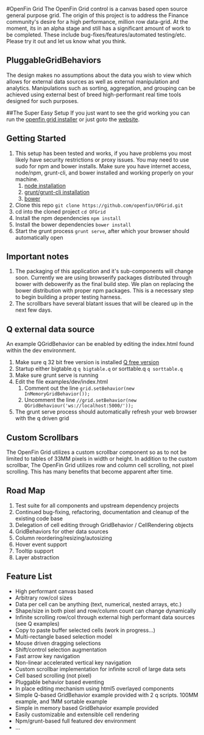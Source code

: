 #OpenFin Grid
The OpenFin Grid control is a canvas based open source general purpose grid. The origin of this project is to address the Finance community's desire for a high performance, million row data-grid. At the moment, its in an alpha stage and still has a significant amount of work to be completed. These include bug-fixes/features/automated testing/etc.  Please try it out and let us know what you think.

## PluggableGridBehaviors
The design makes no assumptions about the data you wish to view which
allows for external data sources as well as external manipulation and
analytics.  Manipulations such as sorting, aggregation, and grouping 
can be achieved using external best of breed high-performant real time tools 
designed for such purposes.  

##The Super Easy Setup
If you just want to see the grid working you can run the [openfin grid installer](https://dl.openfin.co/services/download?fileName=ofgrid-installer&config=https://demoappdirectory.openf.in/desktop/deploy/ofgrid/opengrid.json) or just goto the [website](https://demoappdirectory.openf.in/desktop/deploy/ofgrid/).

## Getting Started
1. This setup has been tested and works, if you have problems you most likely have security restrictions or proxy issues.  You may need to use sudo for npm and bower installs. Make sure you have internet access, node/npm, grunt-cli, and bower installed and working properly on your machine.
    1. [node installation](http://nodejs.org/download/)
    2. [grunt/grunt-cli installation](http://gruntjs.com/getting-started)
    3. [bower](http://bower.io/)
3. Clone this repo ```git clone https://github.com/openfin/OFGrid.git```
4. cd into the cloned project ```cd OFGrid```
5. Install the npm dependencies ```npm install```
6. Install the bower dependencies ```bower install```
7. Start the grunt process ```grunt serve```, after which your browser should automatically open

## Important notes
1. The packaging of this application and it's sub-components will change soon.  Currently we are using browserify packages distributed through bower with debowerify as the final build step.  We plan on replacing the bower distribution with proper npm packages.  This is a necessary step to begin building a proper testing harness.
2. The scrollbars have several blatant issues that will be cleared up in the next few days.

## Q external data source
An example QGridBehavior can be enabled by editing the index.html found within the dev environment.

1. Make sure q 32 bit free version is installed [Q free version](http://kx.com/software-download.php)
2. Startup either bigtable.q ```q bigtable.q``` or sorttable.q ```q sorttable.q```
3. Make sure grunt serve is running
4. Edit the file examples/dev/index.html
    1. Comment out the line ```grid.setBehavior(new InMemoryGridBehavior());```
    2. Uncomment the line ```//grid.setBehavior(new QGridBehaviour('ws://localhost:5000/'));``` 
5. The grunt serve process should automatically refresh your web browser with the q driven grid

## Custom Scrollbars
The OpenFin Grid utilizes a custom scrollbar component so as to not be limited to tables of 33MM pixels in width or height.   In addition to the custom scrollbar, The OpenFin Grid utilizes row and column cell scrolling, not pixel scrolling.  This has many benefits that become apparent after time.

## Road Map 
1. Test suite for all components and upstream dependency projects
2. Continued bug-fixing, refactoring, documentation and cleanup of the existing code base
3. Delegation of cell editing through GridBehavior / CellRendering objects
4. GridBehaviors for other data sources
5. Column reordering/resizing/autosizing
6. Hover event support
7. Tooltip support 
8. Layer abstraction

## Feature List
* High performant canvas based
* Arbitrary row/col sizes
* Data per cell can be anything (text, numerical, nested arrays, etc.)
* Shape/size in both pixel and row/column count can change dynamically
* Infinite scrolling row/col through external high performant data sources (see Q examples)
* Copy to paste buffer selected cells (work in progress...)
* Multi-rectangle based selection model
* Mouse driven dragging selections
* Shift/control selection augmentation
* Fast arrow key navigation
* Non-linear accelerated vertical key navigation
* Custom scrollbar implementation for infinite scroll of large data sets
* Cell based scrolling (not pixel) 
* Pluggable behavior based eventing
* In place editing mechanism using html5 overlayed components
* Simple Q-based GridBehavior example provided with 2 q scripts. 100MM example, and 1MM sortable example
* Simple in memory based GridBehavior example provided
* Easily customizable and extensible cell rendering
* Npm/grunt-based full featured dev environment
* ...
